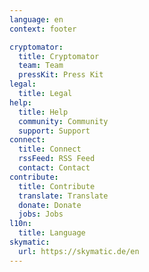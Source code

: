 ```yaml
---
language: en
context: footer

cryptomator:
  title: Cryptomator
  team: Team
  pressKit: Press Kit
legal:
  title: Legal
help:
  title: Help
  community: Community
  support: Support
connect:
  title: Connect
  rssFeed: RSS Feed
  contact: Contact
contribute:
  title: Contribute
  translate: Translate
  donate: Donate
  jobs: Jobs
l10n:
  title: Language
skymatic:
  url: https://skymatic.de/en
---
```

